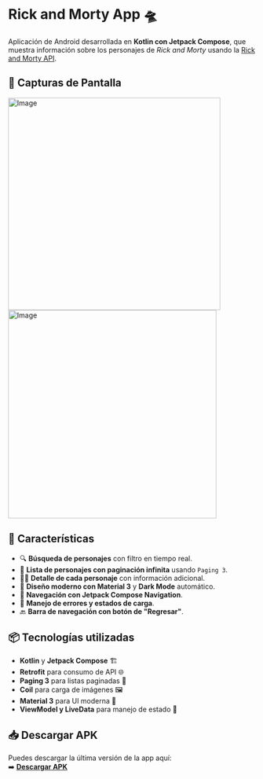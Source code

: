# Rick and Morty App 🛸

Aplicación de Android desarrollada en **Kotlin con Jetpack Compose**, que muestra información sobre los personajes de *Rick and Morty* usando la [Rick and Morty API](https://rickandmortyapi.com/).

## 📱 Capturas de Pantalla
<!-- Puedes agregar imágenes aquí -->
<img width="432" alt="Image" src="https://github.com/user-attachments/assets/ac613fb2-7138-4d96-b4b1-b27101088800" />  
<img width="424" alt="Image" src="https://github.com/user-attachments/assets/7c851724-fa98-4f43-a7d5-a571838428b5" />

## 🚀 Características
- 🔍 **Búsqueda de personajes** con filtro en tiempo real.
- 📜 **Lista de personajes con paginación infinita** usando `Paging 3`.
- 🧑‍🚀 **Detalle de cada personaje** con información adicional.
- 🎨 **Diseño moderno con Material 3** y **Dark Mode** automático.
- 🚀 **Navegación con Jetpack Compose Navigation**.
- 🔄 **Manejo de errores y estados de carga**.
- 🔙 **Barra de navegación con botón de "Regresar"**.

## 📦 Tecnologías utilizadas
- **Kotlin** y **Jetpack Compose** 🏗️
- **Retrofit** para consumo de API 🌐
- **Paging 3** para listas paginadas 📜
- **Coil** para carga de imágenes 🖼️
- **Material 3** para UI moderna 🎨
- **ViewModel y LiveData** para manejo de estado 🔄

## 📥 Descargar APK
Puedes descargar la última versión de la app aquí:  
➡️ **[Descargar APK](https://drive.google.com/file/d/1H9iMei4kbjNP4y8LXUqQB4M7ObIldNP0/view?usp=sharing)**

